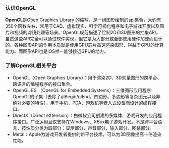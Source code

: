### 认识OpenGL

**OpenGL**是Open Graphics Library 的缩写，是一组图形绘制的api集合，大约有350个函数左右，常用于CAD、虚拟现实、科学可视化程序和电子游戏开发以及图片和视频的滤镜处理等场景。OpenGL规范描述了绘制2D和3D图形的抽象API，虽然这些API完全可以通过软件实现，但它是为大部分或全部使用硬件加速而设计的。各种图形API的作用本质就是使用GPU芯片高速渲染图形，得益于GPU的计算能力。而图形API也是iOS唯一能够接近GPU的地方。



### 了解OpenGL相关平台

- OpenGL（Open Graphics Library）：用于渲染2D、3D矢量图形的跨平台、跨语言的编程程序的接口集合。
- OpenGL ES （OpenGL for Embedded Systems）：三维图形应用程序OpenGL的子集（去除了glBegin/glEnd，四边形、多边形等复杂图元以及非绝对必要的特性），用于手机、PDA、游戏机等嵌入式设备而设计的编程接口。
- DirectX（Direct eXtension）：由微软公司创建的多媒体、游戏开发的应用程序接口。广泛运用且仅支持在Windows、XBox电子游戏开发。不是跨平台语言，按性质分类为四部分：显示部分，声音部分，输入部分，网络部分。
- Metal：Apple为游戏开发者提供的新平台技术，可以为3D图像提高十倍渲染性能。









